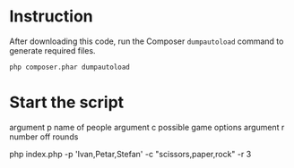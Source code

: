 
# Instruction

After downloading this code, run the Composer `dumpautoload` command to generate required files.

    php composer.phar dumpautoload


# Start the script
argument p name of people
argument c possible game options
argument r number off rounds

php index.php -p 'Ivan,Petar,Stefan' -c "scissors,paper,rock" -r 3

